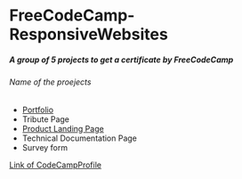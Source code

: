 # FreeCodeCamp-ResponsiveWebsites

<h5>A group of 5 projects to get a certificate by FreeCodeCamp</h5>

<h6>Name of the proejects</h6>
<ul>
  <li><a href="#">Portfolio</a></li>
  <li>Tribute Page</li>
  <li><a href="https://slow-mo-danceacademy.netlify.app/" target=_blank">Product Landing Page</a></li>
  <li>Technical Documentation Page</li>
  <li>Survey form</li>
</ul>

<a  align="center" href="https://www.freecodecamp.org/KumarAbhay98" target="_blank">Link of CodeCampProfile </a>
